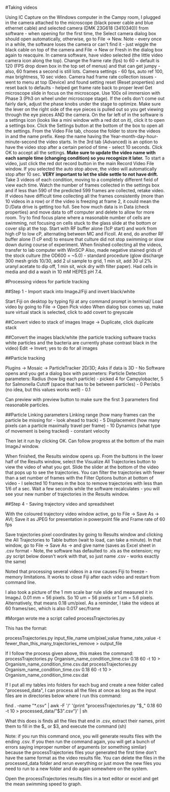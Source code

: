 #Taking videos

Using IC Capture on the Windows computer in the Campy room, I plugged in the camera attached to the microscope (black power cable and blue ethernet cable) and selected camera (DMK 23G618 (3410340)) from software - when opening for the first time, the Select camera dialog box should open automatically, otherwise, go to File -> New. Note - every once in a while, the software loses the camera or can't find it - just wiggle the black cable on top of the camera and File -> New or Fresh in the dialog box again to reacquire.
In camera software, have video selected (the little video camera icon along the top).
Change the frame rate (fps) to 60 = default is 120 (FPS drop down box in the top set of menus) and that can get jumpy - also, 60 frames a second is still lots.
Camera settings - 60 fps, auto ref 100, max brightness, 10 sec video. Camera had frame rate collection issues - went to menu at top (Device) and found setting reset (Reset properties) and reset back to defaults - helped get frame rate back to proper level
Get microscope slide in focus on the microscope. Use 100x oil immersion with Phase 3 (Ph3 on wheel under microscope stage). If the cells don't come out fairly dark, adjust the phase knobs under the stage to optimize. Make sure the lever on the right side of the eye pieces is pulled out so you get viewing through the eye pieces AND the camera.
On the far left of in the software is a settings icon (looks like a mini window with a red dot on it), click it to open a settings box. Click the Settings button at the bottom of the box to open all the settings. From the Video File tab, choose the folder to store the videos in and the name prefix. Keep the name having the Year-month-day-hour-minute-second the video starts. In the 3rd tab (Advanced) is an option to have the video stop after a certain period of time - select 10 seconds. Click OK to accept all the settings.
**Make sure to update the video name with each sample time (changing condition) so you recognize it later.**
To start a video, just click the red dot record button in the main Record Video File window. If you selected the auto stop above, the video will automatically stop after 10 sec.
**VERY important to let the slide settle to not have drift.**
Take 3 videos of each condition, moving to a completely different field of view each time. Watch the number of frames collected in the settings box and if less than 590 of the predicted 599 frames are collected, retake video.
If videos have difficult time collecting all the frames consistently (more than 10 videos in a row) or if the video is freezing at frame 2, it could mean the D:/Data drive is getting too full. See how much data is in Data (check properties) and move data to off computer and delete to allow for more room. 
Try to find focus plane where a reasonable number of cells are swimming, not focusing on cells stuck to the glass slide at the bottom or cover slip at the top. Start with RF buffer alone (1cP start) and work from high cP to low cP, alternating between MC and Ficoll. At end, do another RF buffer alone (1 cP end) to ensure that culture did not stop swimming or slow down during course of experiment.
When finished collecting all the videos, transfer to lab computer with WinSCP
Also, made negative stained grids of the stock culture (the OD600 = ~5.0) - standard procedure (glow discharge 300 mesh grids 10/30, add 2 ul sample to grid, 1 min sit, add 30 ul 2% uranyl acetate to dip off, 1 min sit, wick dry with filter paper). Had cells in media and did a wash in 10 mM HEPES pH 7.4.

#Processing videos for particle tracking

##Step 1 - Import stack into ImageJ/Fiji and invert black/white

Start Fiji on desktop by typing fiji at any command prompt in terminal/
Load video by going to File -> Open
Pick video
When dialog box comes up, make sure virtual stack is selected, click to add covert to greyscale

##Convert video to stack of images
Image -> Duplicate, click duplicate stack

##Convert the images black/white 
(the particle tracking software tracks white particles and the bacteria are currently phase contrast black in the video)
Edit -> Invert; yes to do for all images

##Particle tracking

Plugins -> Mosaic -> ParticleTracker 2D/3D; Asks if data is 3D - No
Software opens and you get a dialog box with parameters:
Particle Detection parameters:
Radius (how big each particle) - picked 4 for Campylobacter, 5 for Salmonella
Cutoff (space that has to be between particles) - 0
Per/abs (no idea, but this values works well) - 0.1

Can preview with preview button to make sure the first 3 parameters find reasonable particles.

##Particle Linking parameters
Linking range (how many frames can the particle be missing for - look ahead to track) - 5
Displacement (how many pixels can a particle maximally travel per frame) - 10
Dynamics (what type of movement is being tracked) - constant velocity

Then let it run by clicking OK. Can follow progress at the bottom of the main ImageJ window.

When finished, the Results window opens up. From the buttons in the lower half of the Results window, select the Visualize All Trajectories button to view the video of what you got. Slide the slider at the bottom of the video that pops up to see the trajectories.
You can filter the trajectories with fewer than a set number of frames with the Filter Options button at bottom of video - I selected 10 frames in the box to remove trajectories with less than 1/6 of a sec. Wait a few seconds while the software recalculates - you will see your new number of trajectories in the Results window.

##Step 4 - Saving trajectory video and spreadsheet

With the coloured trajectory video window active, go to File -> Save As -> AVI; Save it as JPEG for presentation in powerpoint file and Frame rate of 60 fps

Save trajectories pixel coordinates by going to Results window and clicking the All Trajectories to Table button (wait to load, can take a minute). In that window, go to File -> Save As -> and give name (saves as Excel sheet in .csv format - Note, the software has defaulted to .xls as the extension; my .py script below doesn't work with that, so just name .csv - works exactly the same)

Noted that processing several videos in a row causes Fiji to freeze - memory limitations. It works to close Fiji after each video and restart from command line.


I also took a picture of the 1 mm scale bar rule slide and measured it in ImageJ. 0.01 mm = 56 pixels. So 10 um = 56 pixels or 1 um = 5.6 pixels. Alternatively, that means 0.18 um/pixel.
As a reminder, I take the videos at 60 frames/sec, which is also 0.017 sec/frame

#Morgan wrote me a script called processTrajectories.py

This has the format:

processTrajectories.py input_file_name um/pixel_value frame_rate_value -t fewer_than_this_many_trajectories_remove > output_file

If I follow the process given above, this makes the command:
processTrajectories.py Organism_name_condition_time.csv 0.18 60 -t 10 > Organism_name_condition_time.csv.dat
processTrajectories.py Organism_name_condition_time.csv 0.18 60 -t 10 > Organism_name_condition_time.csv.dat

If I put all my tables into folders for each bug and create a new folder called "processed_data", I can process all the files at once as long as the input files are in directories below where I run this command:

find . -name "*.csv" | awk -F '/' '{print "processTrajectories.py "$_" 0.18 60 -t 10 > processed_data/"$3".csv"}' | sh

What this does is finds all the files that end in .csv, extract their names, print them to fill in the $_ or $3, and execute the command (sh)

Note: if you run this command once, you will generate results files with the ending .csv. If you then run the command again, you will get a bunch of errors saying improper number of arguments (or something similar) because the processTrajectories files your generated the first time don't have the same format as the video results file. You can delete the files in the processed_data folder and rerun everything or just move the new files you need to run to a new folder and do again somewhere on the system. 

Open the processTrajectories results files in a text editor or excel and get the mean swimming speed to graph.
